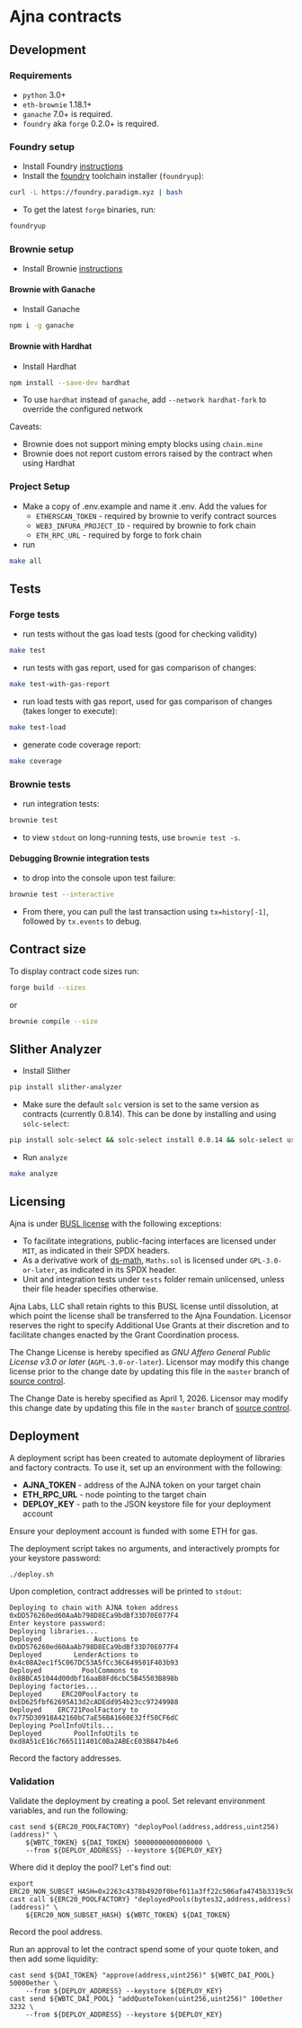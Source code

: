 # Ajna contracts

## Development
### Requirements
- `python` 3.0+
- `eth-brownie` 1.18.1+
- `ganache` 7.0+ is required.
- `foundry` aka `forge` 0.2.0+ is required.

### Foundry setup
- Install Foundry [instructions](https://github.com/gakonst/foundry/blob/master/README.md#installation)
- Install the [foundry](https://github.com/gakonst/foundry) toolchain installer (`foundryup`):
```bash
curl -L https://foundry.paradigm.xyz | bash
```
- To get the latest `forge` binaries, run:
```bash
foundryup
```

### Brownie setup
- Install Brownie [instructions](https://eth-brownie.readthedocs.io/en/stable/install.html)

#### Brownie with Ganache
- Install Ganache
```bash
npm i -g ganache
```

#### Brownie with Hardhat
- Install Hardhat
```bash
npm install --save-dev hardhat
```
- To use `hardhat` instead of `ganache`, add `--network hardhat-fork` to override the configured network

Caveats:
- Brownie does not support mining empty blocks using `chain.mine`
- Brownie does not report custom errors raised by the contract when using Hardhat

### Project Setup
- Make a copy of .env.example and name it .env. Add the values for
  - `ETHERSCAN_TOKEN` - required by brownie to verify contract sources
  - `WEB3_INFURA_PROJECT_ID` - required by brownie to fork chain
  - `ETH_RPC_URL` - required by forge to fork chain
- run
```bash
make all
```

## Tests
### Forge tests
- run tests without the gas load tests (good for checking validity)
```bash
make test
```
- run tests with gas report, used for gas comparison of changes:
```bash
make test-with-gas-report
```
- run load tests with gas report, used for gas comparison of changes (takes longer to execute):
```bash
make test-load
```
- generate code coverage report:
```bash
make coverage
```

### Brownie tests
- run integration tests:
```bash
brownie test
```
- to view `stdout` on long-running tests, use `brownie test -s`.
#### Debugging Brownie integration tests
- to drop into the console upon test failure:
```bash
brownie test --interactive
```
- From there, you can pull the last transaction using `tx=history[-1]`, followed by `tx.events` to debug.


## Contract size
To display contract code sizes run:
```bash
forge build --sizes
```
or
```bash
brownie compile --size
```


## Slither Analyzer

- Install Slither
```bash
pip install slither-analyzer
```
- Make sure the default `solc` version is set to the same version as contracts (currently 0.8.14). This can be done by installing and using `solc-select`:
```bash
pip install solc-select && solc-select install 0.8.14 && solc-select use 0.8.14
```
- Run `analyze`

```bash
make analyze
```

## Licensing
Ajna is under [BUSL license](https://github.com/ajna-finance/contracts/blob/develop/LICENSE) with the 
following exceptions:
- To facilitate integrations, public-facing interfaces are licensed under `MIT`, as indicated in their SPDX headers.
- As a derivative work of [ds-math](https://github.com/dapphub/ds-math/), `Maths.sol` is licensed under `GPL-3.0-or-later`, as indicated in its SPDX header.
- Unit and integration tests under `tests` folder remain unlicensed, unless their file header specifies otherwise.

Ajna Labs, LLC shall retain rights to this BUSL license until dissolution, at which point the license shall be 
transferred to the Ajna Foundation.  Licensor reserves the right to specify Additional Use Grants at their discretion 
and to facilitate changes enacted by the Grant Coordination process.

The Change License is hereby specified as _GNU Affero General Public License v3.0 or later_ (`AGPL-3.0-or-later`).
Licensor may modify this change license prior to the change date by updating this file in the `master` branch of [source control](https://github.com/ajna-finance/contracts/tree/master).

The Change Date is hereby specified as April 1, 2026.  Licensor may modify this change date by updating this file in the `master` branch of [source control](https://github.com/ajna-finance/contracts/tree/master).

## Deployment

A deployment script has been created to automate deployment of libraries and factory contracts.
To use it, set up an environment with the following:
- **AJNA_TOKEN** - address of the AJNA token on your target chain
- **ETH_RPC_URL** - node pointing to the target chain
- **DEPLOY_KEY** - path to the JSON keystore file for your deployment account

Ensure your deployment account is funded with some ETH for gas.

The deployment script takes no arguments, and interactively prompts for your keystore password:
```
./deploy.sh
```

Upon completion, contract addresses will be printed to `stdout`:
```
Deploying to chain with AJNA token address 0xDD576260ed60AaAb798D8ECa9bdBf33D70E077F4
Enter keystore password: 
Deploying libraries...
Deployed             Auctions to 0xDD576260ed60AaAb798D8ECa9bdBf33D70E077F4
Deployed        LenderActions to 0x4c08A2ec1f5C067DC53A5fCc36C649501F403b93
Deployed          PoolCommons to 0x8BBCA51044d00dbf16aaB8Fd6cbC5B45503B898b
Deploying factories...
Deployed     ERC20PoolFactory to 0xED625fbf62695A13d2cADEdd954b23cc97249988
Deployed    ERC721PoolFactory to 0x775D30918A42160bC7aE56BA1660E32ff50CF6dC
Deploying PoolInfoUtils...
Deployed        PoolInfoUtils to 0xd8A51cE16c7665111401C0Ba2ABEcE03B847b4e6
```

Record the factory addresses.

### Validation

Validate the deployment by creating a pool.  Set relevant environment variables, and run the following:
```
cast send ${ERC20_POOLFACTORY} "deployPool(address,address,uint256)(address)" \
	${WBTC_TOKEN} ${DAI_TOKEN} 50000000000000000 \
	--from ${DEPLOY_ADDRESS} --keystore ${DEPLOY_KEY}
```

Where did it deploy the pool?  Let's find out:
```
export ERC20_NON_SUBSET_HASH=0x2263c4378b4920f0bef611a3ff22c506afa4745b3319c50b6d704a874990b8b2
cast call ${ERC20_POOLFACTORY} "deployedPools(bytes32,address,address)(address)" \
	${ERC20_NON_SUBSET_HASH} ${WBTC_TOKEN} ${DAI_TOKEN}
```
Record the pool address.

Run an approval to let the contract spend some of your quote token, and then add some liquidity:
```
cast send ${DAI_TOKEN} "approve(address,uint256)" ${WBTC_DAI_POOL} 50000ether \
	--from ${DEPLOY_ADDRESS} --keystore ${DEPLOY_KEY}
cast send ${WBTC_DAI_POOL} "addQuoteToken(uint256,uint256)" 100ether 3232 \
	--from ${DEPLOY_ADDRESS} --keystore ${DEPLOY_KEY}
```
